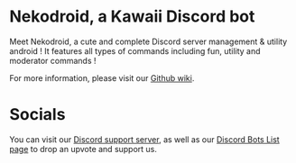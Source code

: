 # Nekodroid, a Kawaii Discord bot

Meet Nekodroid, a cute and complete Discord server management & utility android ! It features all types of commands including fun, utility and moderator commands !

For more information, please visit our [Github wiki](https://github.com/TheApertureProject/KannaNightly/wiki).

# Socials

You can visit our [Discord support server](https://discord.gg/wxBGu5f), as well as our [Discord Bots List page](https://discordbots.org/bot/612387247207219220) to drop an upvote and support us.
